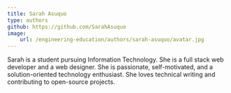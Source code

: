 ```yaml
---
title: Sarah Asuquo
type: authors
github: https://github.com/SarahAsuquo
image:
    url: /engineering-education/authors/sarah-asuquo/avatar.jpg
---
```

Sarah is a student pursuing Information Technology. She is a full stack web developer and a web designer. She is passionate, self-motivated, and a solution-oriented technology enthusiast. She loves technical writing and contributing to open-source projects.
